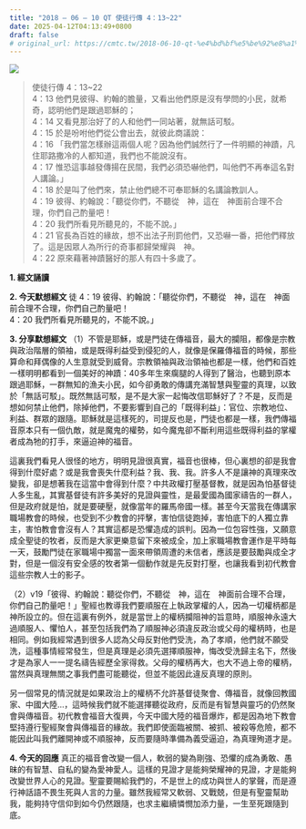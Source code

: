 ```yaml
---
title: "2018 – 06 – 10 QT 使徒行傳 4：13~22"
date: 2025-04-12T04:13:49+0800
draft: false
# original_url: https://cmtc.tw/2018-06-10-qt-%e4%bd%bf%e5%be%92%e8%a1%8c%e5%82%b3-4%ef%bc%9a1322
---
```


![](/images/qt.jpg)
> 使徒行傳 4：13\~22  
> 4：13 他們見彼得、約翰的膽量，又看出他們原是沒有學問的小民，就希奇，認明他們是跟過耶穌的；  
> 4：14 又看見那治好了的人和他們一同站著，就無話可駁。  
> 4：15 於是吩咐他們從公會出去，就彼此商議說：  
> 4：16 「我們當怎樣辦這兩個人呢？因為他們誠然行了一件明顯的神蹟，凡住耶路撒冷的人都知道，我們也不能說沒有。  
> 4：17 惟恐這事越發傳揚在民間，我們必須恐嚇他們，叫他們不再奉這名對人講論。」  
> 4：18 於是叫了他們來，禁止他們總不可奉耶穌的名講論教訓人。  
> 4：19 彼得、約翰說：「聽從你們，不聽從　神，這在　神面前合理不合理，你們自己酌量吧！  
> 4：20 我們所看見所聽見的，不能不說。」  
> 4：21 官長為百姓的緣故，想不出法子刑罰他們，又恐嚇一番，把他們釋放了。這是因眾人為所行的奇事都歸榮耀與　神。  
> 4：22 原來藉著神蹟醫好的那人有四十多歲了。

**1. 經文誦讀**

**2.  今天默想經文**
徒 4：19 彼得、約翰說：「聽從你們，不聽從　神，這在　神面前合理不合理，你們自己酌量吧！  
4：20 我們所看見所聽見的，不能不說。」

**3. 分享默想經文**
（1）不管是耶穌，或是門徒在傳福音，最大的攔阻，都像是宗教與政治階層的領袖，或是既得利益受到侵犯的人，就像是保羅傳福音的時候，那些算命和拜偶像的人生意就受到威脅。宗教領袖與政治領袖也都是一樣，他們和百姓一樣明明都看到一個美好的神蹟：40多年生來瘸腿的人得到了醫治，也聽到原本跟過耶穌，一群無知的漁夫小民，如今卻勇敢的傳講充滿智慧與聖靈的真理，以致於「無話可駁」。既然無話可駁，是不是大家一起悔改信耶穌好了？不是，反而是想如何禁止他們，除掉他們，不要影響到自己的「既得利益」：官位、宗教地位、利益、群眾的跟隨。耶穌就是這樣死的，司提反也是，門徒也都是一樣，我們傳福音原本只有一個仇敵，就是魔鬼的權勢，如今魔鬼卻不斷利用這些既得利益的掌權者成為牠的打手，來逼迫神的福音。

這裏我們看見人很怪的地方，明明見證很真實，福音也很棒，但心裏想的卻是我會得到什麼好處？或是我會喪失什麼利益？我、我、我。許多人不是讓神的真理來改變我，卻是想著我在這當中會得到什麼？中共政權打壓基督教，就是因為怕基督徒人多生亂，其實基督徒有許多美好的見證與靈性，是最愛國為國家禱告的一群人，但是政府就是怕，就是要硬壓，就像當年的羅馬帝國一樣。甚至今天當我在傳講家職場教會的時候，也受到不少教會的抨擊，害怕信徒跑掉，害怕底下的人獨立靠主，害怕教會會沒有人？其實這都是恐懼造成的誤判。因為一位包容性強，又願意成全聖徒的牧者，反而是大家更樂意留下來被成全，加上家職場教會運作是平時每一天，鼓勵門徒在家職場中獨當一面來帶領周遭的未信者，應該是要鼓勵與成全才對，但是一個沒有安全感的牧者第一個動作就是先反對打壓，也讓我看到初代教會這些宗教人士的影子。

（2）v19「彼得、約翰說：聽從你們，不聽從　神，這在　神面前合理不合理，你們自己酌量吧！」聖經也教導我們要順服在上執政掌權的人，因為一切權柄都是神所設立的。但在這裏有例外，就是當世上的權柄攔阻神的旨意時，順服神永遠大過順服人、懼怕人，甚至包括我們為了順服神必須違反政治或父母的權柄時，也是相同。例如我經常遇到很多人認為父母反對他們受洗，為了孝順，他們就不願受洗，這種事情經常發生，但是真理是必須先選擇順服神，悔改受洗歸主名下，然後才是為家人一一提名禱告經歷全家得救。父母的權柄再大，也大不過上帝的權柄，當然與真理無關之事我們盡可能聽從，但並不能因此違反真理的原則。

另一個常見的情況就是如果政治上的權柄不允許基督徒聚會、傳福音，就像回教國家、中國大陸…，這時候我們就不能選擇聽從政府，反而是有智慧與靈巧的仍然聚會與傳福音。初代教會福音大復興，今天中國大陸的福音爆炸，都是因為地下教會堅持遵行聖經聚會與傳福音的緣故。我們即使面臨被關、被抓、被殺等危險，都不能因此叫我們離開神或不順服神，反而要隨時準備為義受逼迫，為真理殉道才是。

**4. 今天的回應**
真正的福音會改變一個人，軟弱的變為剛強、恐懼的成為勇敢、愚昧的有智慧、自私的變為愛神愛人。這樣的見證才是能夠榮耀神的見證，才是能夠改變世界人心的見證。聖靈要賜給我們的，不是世上的成功與世人的掌聲，而是遵行神話語不畏生死與人言的力量。雖然我經常又軟弱、又戰兢，但是有聖靈幫助我，能夠持守信仰到如今仍然跟隨，也求主繼續憐憫加添力量，一生至死跟隨到底。

